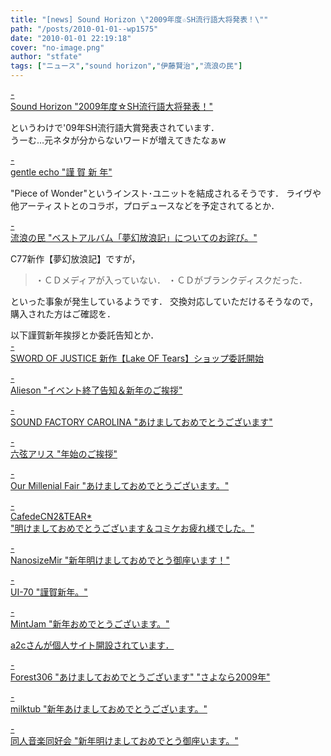 ```yaml
---
title: "[news] Sound Horizon \"2009年度☆SH流行語大将発表！\""
path: "/posts/2010-01-01--wp1575"
date: "2010-01-01 22:19:18"
cover: "no-image.png"
author: "stfate"
tags: ["ニュース","sound horizon","伊藤賢治","流浪の民"]
---
```


<style type="text/css">
<!--
p {white-space: pre-wrap};
-->
</style>

<a class="topics" href="http://sound-horizon.net/" target="_blank">- Sound Horizon "2009年度☆SH流行語大将発表！"</a>
<div class="news">というわけで'09年SH流行語大賞発表されています．
<div id="talk">うーむ…元ネタが分からないワードが増えてきたなぁw</div></div>

<a class="topics" href="http://www.gentleecho.net/" target="_blank">- gentle echo "謹 賀 新 年"</a>
<div class="news">"Piece of Wonder"というインスト･ユニットを結成されるそうです．
ライヴや他アーティストとのコラボ，プロデュースなどを予定されてるとか．</div>

<a class="topics" href="http://www5.ocn.ne.jp/~rulotami/" target="_blank">- 流浪の民 "ベストアルバム「夢幻放浪記」についてのお詫び。"</a>
<div class="news">C77新作【夢幻放浪記】ですが，
<blockquote>・ＣＤメディアが入っていない．
・ＣＤがブランクディスクだった．</blockquote>
といった事象が発生しているようです．
交換対応していただけるそうなので，購入された方はご確認を．</div>

以下謹賀新年挨拶とか委託告知とか．
<a class="topics" href="http://www.soj.razor.jp/" target="_blank">- SWORD OF JUSTICE 新作【Lake OF Tears】ショップ委託開始</a>
<div class="news"></div>

<a class="topics" href="http://www.alieson.net/html/" target="_blank">- Alieson "イベント終了告知＆新年のご挨拶"</a>
<div class="news"></div>

<a class="topics" href="http://carolina.web.infoseek.co.jp/" target="_blank">- SOUND FACTORY CAROLINA "あけましておめでとうございます"</a>
<div class="news"></div>

<a class="topics" href="http://www.rokugen.net/" target="_blank">- 六弦アリス "年始のご挨拶"</a>
<div class="news"></div>

<a class="topics" href="http://www.procyon-studio.com/" target="_blank">- Our Millenial Fair "あけましておめでとうございます。"</a>
<div class="news"></div>

<a class="topics" href="http://mure.sakura.ne.jp/cn2/ohanamibanzai.htm" target="_blank">- CafedeCN2&TEAR* "明けましておめでとうございます＆コミケお疲れ様でした。"</a>
<div class="news"></div>

<a class="topics" href="http://nanosizemir.com/" target="_blank">- NanosizeMir "新年明けましておめでとう御座います！"</a>
<div class="news"></div>

<a class="topics" href="http://ui-70.sakura.ne.jp/ui-70/" target="_blank">- UI-70 "謹賀新年。"</a>
<div class="news"></div>

<a class="topics" href="http://www.mintjam.net/mj/index.html" target="_blank">- MintJam "新年おめでとうございます。"</a>
<div class="news"><a href="http://www.mellowjamstudio.info/">a2cさんが個人サイト開設されています．</a></div>

<a class="topics" href="http://tohoguitar.blog51.fc2.com/" target="_blank">- Forest306 "あけましておめでとうございます" "さよなら2009年"</a>
<div class="news"></div>

<a class="topics" href="http://www.milktub.com/" target="_blank">- milktub "新年あけましておめでとうございます。"</a>
<div class="news"></div>

<a class="topics" href="http://www.doujin-ongaku.org/" target="_blank">- 同人音楽同好会 "新年明けましておめでとう御座います。"</a>
<div class="news"></div>